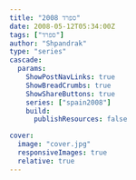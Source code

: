 ```yaml
---
title: "ספרד 2008"
date: 2008-05-12T05:34:00Z
tags: ["ספרד"]
author: "Shpandrak"
type: "series"
cascade:
  params:
    ShowPostNavLinks: true
    ShowBreadCrumbs: true
    ShowShareButtons: true
    series: ["spain2008"]
    build:
      publishResources: false

cover:
  image: "cover.jpg"
  responsiveImages: true
  relative: true
---
```

